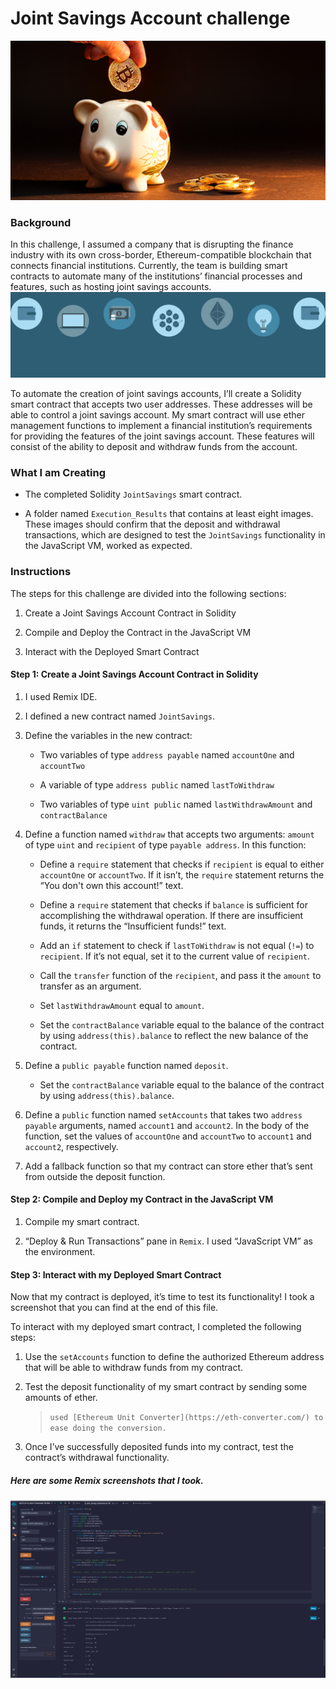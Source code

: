 # Joint Savings Account challenge

![alt=“”](20-5-challenge-image.png)

### Background

In this challenge, I assumed a company that is disrupting the finance industry with its own cross-border, Ethereum-compatible blockchain that connects financial institutions. Currently, the team is building smart contracts to automate many of the institutions’ financial processes and features, such as hosting joint savings accounts.
![](banner.jpg)

To automate the creation of joint savings accounts, I’ll create a Solidity smart contract that accepts two user addresses. These addresses will be able to control a joint savings account. My smart contract will use ether management functions to implement a financial institution’s requirements for providing the features of the joint savings account. These features will consist of the ability to deposit and withdraw funds from the account.

### What I am Creating

* The completed Solidity `JointSavings` smart contract.

* A folder named `Execution_Results` that contains at least eight images. These images should confirm that the deposit and withdrawal transactions, which are designed to test the `JointSavings` functionality in the JavaScript VM, worked as expected.

### Instructions

The steps for this challenge are divided into the following sections:

1. Create a Joint Savings Account Contract in Solidity

2. Compile and Deploy the Contract in the JavaScript VM

3. Interact with the Deployed Smart Contract

#### Step 1: Create a Joint Savings Account Contract in Solidity

1. I used Remix IDE.

2. I defined a new contract named `JointSavings`.

3. Define the variables in the new contract:

    * Two variables of type `address payable` named `accountOne` and `accountTwo`

    * A variable of type `address public` named `lastToWithdraw`

    * Two variables of type `uint public` named `lastWithdrawAmount` and `contractBalance`


4. Define a function named `withdraw` that accepts two arguments: `amount` of type `uint` and `recipient` of type `payable address`. 
      In this function:

    * Define a `require` statement that checks if `recipient` is equal to either `accountOne` or `accountTwo`. If it isn’t, the `require` statement returns the “You don't own this account!” text.

    * Define a `require` statement that checks if `balance` is sufficient for accomplishing the withdrawal operation. If there are insufficient funds, it returns the “Insufficient funds!” text.

    * Add an `if` statement to check if `lastToWithdraw` is not equal (`!=`) to `recipient`. If it’s not equal, set it to the current value of `recipient`.

    * Call the `transfer` function of the `recipient`, and pass it the `amount` to transfer as an argument.

    * Set `lastWithdrawAmount` equal to `amount`.

    * Set the `contractBalance` variable equal to the balance of the contract by using `address(this).balance` to reflect the new balance of the contract.


5. Define a `public payable` function named `deposit`.

    * Set the `contractBalance` variable equal to the balance of the contract by using `address(this).balance`.

6. Define a `public` function named `setAccounts` that takes two `address payable` arguments, named `account1` and `account2`. In the body of the function, set the values of `accountOne` and `accountTwo` to `account1` and `account2`, respectively.

7. Add a fallback function so that my contract can store ether that’s sent from outside the deposit function.

#### Step 2: Compile and Deploy my Contract in the JavaScript VM

1. Compile my smart contract. 

2. “Deploy & Run Transactions” pane in `Remix`. I used “JavaScript VM” as the environment.


#### Step 3: Interact with my Deployed Smart Contract

Now that my contract is deployed, it’s time to test its functionality! I took a screenshot that  you can find at the end of this file.

To interact with my deployed smart contract, I completed the following steps:

1. Use the `setAccounts` function to define the authorized Ethereum address that will be able to withdraw funds from my contract.

2. Test the deposit functionality of my smart contract by sending some amounts of ether. 

    > `used [Ethereum Unit Converter](https://eth-converter.com/) to ease doing the conversion.`

3. Once I’ve successfully deposited funds into my contract, test the contract’s withdrawal functionality.

##### Here are some Remix screenshots that I took.
![](Remix.png)
